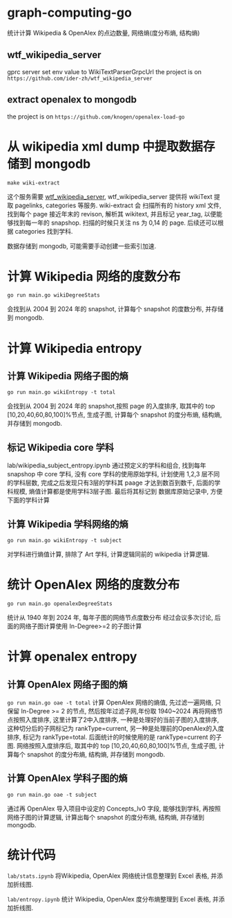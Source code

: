 # graph-computing-go
统计计算 Wikipedia & OpenAlex 的点边数量, 网络熵(度分布熵, 结构熵)


## wtf_wikipedia_server 

gprc server
set env value to WikiTextParserGrpcUrl
the project is on `https://github.com/ider-zh/wtf_wikipedia_server`

## extract openalex to mongodb
the project is on `https://github.com/knogen/openalex-load-go`

# 从 wikipedia xml dump 中提取数据存储到 mongodb

`make wiki-extract`

这个服务需要 [wtf_wikipedia_server](https://github.com/ider-zh/wtf_wikipedia_server), wtf_wikipedia_server 提供将 wikiText 提取 pagelinks, categories 等服务. 
wiki-extract 会 扫描所有的 history xml 文件, 找到每个 page 接近年末的 revison, 解析其 wikitext, 并且标记 year_tag, 以便能够找到每一年的 snapshop.
扫描的时候只关注 ns 为 0,14 的 page. 后续还可以根据 categories 找到学科.

数据存储到 mongodb, 可能需要手动创建一些索引加速.

# 计算 Wikipedia 网络的度数分布
`go run main.go wikiDegreeStats`

会找到从 2004 到 2024 年的 snapshot, 计算每个 snapshot 的度数分布, 并存储到 mongodb.

# 计算 Wikipedia entropy 

## 计算 Wikipedia 网络子图的熵
`go run main.go wikiEntropy -t total`

 会找到从 2004 到 2024 年的 snapshot,按照 page 的入度排序, 取其中的 top [10,20,40,60,80,100]%节点, 生成子图, 计算每个 snapshot 的度分布熵, 结构熵, 并存储到 mongodb.

## 标记 Wikipedia core 学科

lab/wikipedia_subject_entropy.ipynb
通过预定义的学科和组合, 找到每年 snapshop 中 core 学科, 没有 core 学科的使用原始学科, 计划使用 1,2,3 层不同的学科层数, 完成之后发现只有3层的学科其 paage 才达到数百到数千, 后面的学科规模, 熵值计算都是使用学科3层子图. 最后将其标记到 数据库原始记录中, 方便下面的学科计算


## 计算 Wikipedia 学科网络的熵
`go run main.go wikiEntropy -t subject`

对学科进行熵值计算, 排除了 Art 学科, 计算逻辑同前的 wikipedia 计算逻辑.

# 统计 OpenAlex 网络的度数分布

`go run main.go openalexDegreeStats`

统计从 1940 年到 2024 年, 每年子图的网络节点度数分布
经过会议多次讨论, 后面的网络子图计算使用 In-Degree>=2 的子图计算

# 计算 openalex entropy

## 计算 OpenAlex 网络子图的熵
`go run main.go oae -t total`
计算 OpenAlex 网络的熵值, 先过滤一遍网络, 只保留 In-Degree >= 2 的节点, 然后按年过滤子网,年份取 1940~2024 再将网络节点按照入度排序, 这里计算了2中入度排序, 一种是处理好的当前子图的入度排序, 这种切分后的子网标记为 rankType=current, 另一种是处理前的OpenAlex的入度排序, 标记为 rankType=total. 后面统计的时候使用的是 rankType=current 的子图.
网络按照入度排序后, 取其中的 top [10,20,40,60,80,100]%节点, 生成子图, 计算每个 snapshot 的度分布熵, 结构熵, 并存储到 mongodb.

## 计算 OpenAlex 学科子图的熵
`go run main.go oae -t subject`

通过再 OpenAlex 导入项目中设定的 Concepts_lv0 字段, 能够找到学科, 再按照网络子图的计算逻辑, 计算出每个 snapshot 的度分布熵, 结构熵, 并存储到 mongodb.


# 统计代码

`lab/stats.ipynb`
将Wikipedia, OpenAlex 网络统计信息整理到 Excel 表格, 并添加折线图.

`lab/entropy.ipynb`
统计 Wikipedia, OpenAlex 度分布熵整理到 Excel 表格, 并添加折线图.

